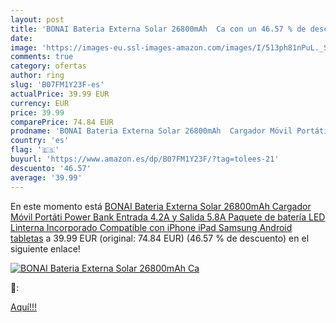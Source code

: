 ```yaml
---
layout: post
title: 'BONAI Bateria Externa Solar 26800mAh  Ca con un 46.57 % de descuento'
date: 
image: 'https://images-eu.ssl-images-amazon.com/images/I/513ph81nPuL._SL200_.jpg'
comments: true
category: ofertas
author: ring
slug: 'B07FM1Y23F-es'
actualPrice: 39.99 EUR
currency: EUR
price: 39.99
comparePrice: 74.84 EUR
prodname: 'BONAI Bateria Externa Solar 26800mAh  Cargador Móvil Portáti Power Bank Entrada 4.2A y Salida 5.8A Paquete de batería LED Linterna Incorporado  Compatible con iPhone  iPad  Samsung  Android  tabletas'
country: 'es'
flag: '🇪🇸'
buyurl: 'https://www.amazon.es/dp/B07FM1Y23F/?tag=tolees-21'
descuento: '46.57'
average: '39.99'
---
```


En este momento está [BONAI Bateria Externa Solar 26800mAh  Cargador Móvil Portáti Power Bank Entrada 4.2A y Salida 5.8A Paquete de batería LED Linterna Incorporado  Compatible con iPhone  iPad  Samsung  Android  tabletas](https://www.amazon.es/dp/B07FM1Y23F/?tag=tolees-21) a 39.99 EUR (original: 74.84 EUR) (46.57 %  de descuento) en el siguiente enlace!

[![BONAI Bateria Externa Solar 26800mAh  Ca](https://images-eu.ssl-images-amazon.com/images/I/513ph81nPuL._SL200_.jpg)](https://www.amazon.es/dp/B07FM1Y23F/?tag=tolees-21)

🔎:


[Aquí!!!](https://www.amazon.es/dp/B07FM1Y23F/?tag=tolees-21)
